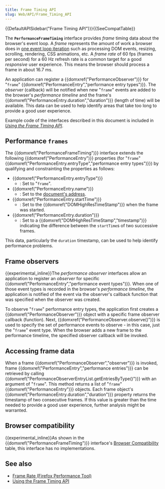 ```yaml
---
title: Frame Timing API
slug: Web/API/Frame_Timing_API
---
```

{{DefaultAPISidebar("Frame Timing API")}}{{SeeCompatTable}}

The **`PerformanceFrameTiming`** interface provides _frame_ timing data about the browser's event loop. A _frame_ represents the amount of work a browser does in [one event loop iteration](https://html.spec.whatwg.org/multipage/webappapis.html#processing-model-8) such as processing DOM events, resizing, scrolling, rendering, CSS animations, etc. A _frame rate_ of 60 fps (frames per second) for a 60 Hz refresh rate is a common target for a good _responsive_ user experience. This means the browser should process a frame in about 16.7 ms.

An application can register a {{domxref("PerformanceObserver")}} for "`frame`" {{domxref("PerformanceEntry","performance entry types")}}. The _observer_ (callback) will be notified when new "`frame`" events are added to the browser's _performance timeline_ and the frame's {{domxref("PerformanceEntry.duration","duration")}} (length of time) will be available. This data can be used to help identify areas that take too long to provide a good user experience.

Example code of the interfaces described in this document is included in _[Using the Frame Timing API](/Web/API/Frame_Timing_API/Using_the_Frame_Timing_API)_.

## Performance `frames`

The {{domxref("PerformanceFrameTiming")}} interface extends the following {{domxref("PerformanceEntry")}} properties (for "`frame`" {{domxref("PerformanceEntry.entryType","performance entry types")}}) by qualifying and constrainting the properties as follows:

- {{domxref("PerformanceEntry.entryType")}}
  - : Set to "`frame`".
- {{domxref("PerformanceEntry.name")}}
  - : Set to the [document's address](https://dom.spec.whatwg.org/#concept-document-url).
- {{domxref("PerformanceEntry.startTime")}}
  - : Set to the {{domxref("DOMHighResTimeStamp")}} when the frame was started.
- {{domxref("PerformanceEntry.duration")}}
  - : Set to a {{domxref("DOMHighResTimeStamp","timestamp")}} indicating the difference between the `startTime`s of two successive frames.

This data, particularly the `duration` timestamp, can be used to help identify performance problems.

## Frame observers

{{experimental_inline}}The _performance observer_ interfaces allow an application to register an _observer_ for specific {{domxref("PerformanceEntry","performance event types")}}. When one of those event types is recorded in the browser's _performance timeline_, the application is notified of the event via the observer's callback function that was specified when the observer was created.

To observe "`frame`" performance entry types, the application first creates a {{domxref("PerformanceObserver")}} object with a specific frame observer callback (function). Next, {{domxref("PerformanceObserver.observe()")}} is used to specify the set of performance events to observe - in this case, just the "`frame`" event type. When the browser adds a new frame to the performance timeline, the specified observer callback will be invoked.

## Accessing frame data

When a frame {{domxref("PerformanceObserver","observer")}} is invoked, frame {{domxref("PerformanceEntry","performance entries")}} can be retrieved by calling {{domxref("PerformanceObserverEntryList.getEntriesByType()")}} with an argument of "`frame`". This method returns a list of "`frame`" {{domxref("PerformanceEntry")}} objects. Each frame object's {{domxref("PerformanceEntry.duration","duration")}} property returns the timestamp of two consecutive frames. If this value is greater than the time needed to provide a good user experience, further analysis might be warranted.

## Browser compatibility

{{experimental_inline}}As shown in the {{domxref("PerformanceFrameTiming")}} interface's [Browser Compatibility](/Web/API/PerformanceFrameTiming#Browser_compatibility) table, this interface has no implementations.

## See also

- [Frame Rate (Firefox Performance Tool)](/ja/docs/Tools/Performance/Frame_rate)
- [Using the Frame Timing API](/Web/API/Frame_Timing_API/Using_the_Frame_Timing_API)

